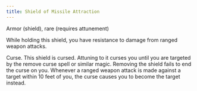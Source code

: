 ```yaml
---
title: Shield of Missile Attraction
---
```

Armor (shield), rare (requires attunement)

While holding this shield, you have resistance to damage from ranged weapon attacks.

Curse. This shield is cursed. Attuning to it curses you until you are targeted by the remove curse spell or similar magic. Removing the shield fails to end the curse on you. Whenever a ranged weapon attack is made against a target within 10 feet of you, the curse causes you to become the target instead.